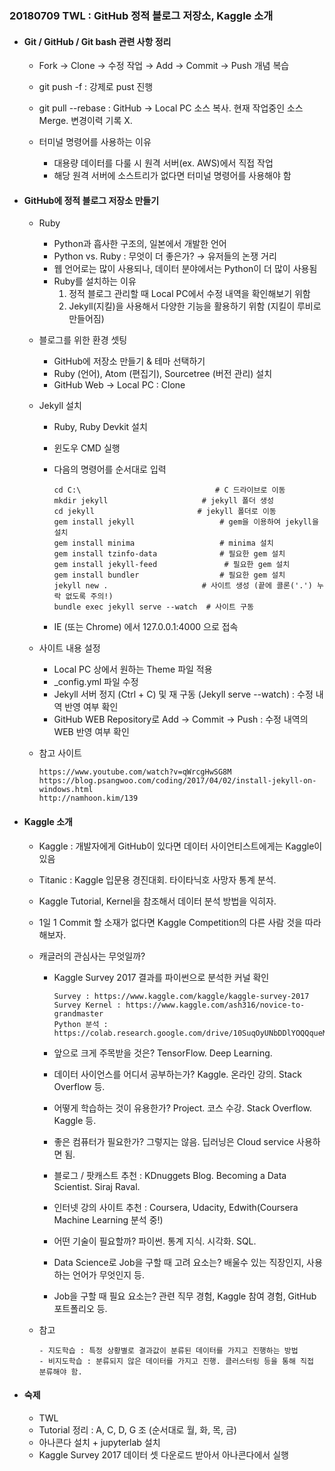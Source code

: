 ### 20180709 TWL : GitHub 정적 블로그 저장소, Kaggle 소개



- #### Git / GitHub / Git bash 관련 사항 정리

  - Fork → Clone → 수정 작업 → Add → Commit → Push 개념 복습

  - git push -f : 강제로 pust 진행

  - git pull --rebase : GitHub → Local PC 소스 복사. 현재 작업중인 소스 Merge. 변경이력 기록 X.

  - 터미널 명령어를 사용하는 이유

    - 대용량 데이터를 다룰 시 원격 서버(ex. AWS)에서 직접 작업
    - 해당 원격 서버에 소스트리가 없다면 터미널 명령어를 사용해야 함

    

- #### GitHub에 정적 블로그 저장소 만들기

  - Ruby

    - Python과 흡사한 구조의, 일본에서 개발한 언어
    - Python vs. Ruby : 무엇이 더 좋은가?  → 유저들의 논쟁 거리
    - 웹 언어로는 많이 사용되나, 데이터 분야에서는 Python이 더 많이 사용됨
    - Ruby를 설치하는 이유 
      1. 정적 블로그 관리할 때 Local PC에서 수정 내역을 확인해보기 위함
      2. Jekyll(지킬)을 사용해서 다양한 기능을 활용하기 위함 (지킬이 루비로 만들어짐) 

  - 블로그를 위한 환경 셋팅

    - GitHub에 저장소 만들기 & 테마 선택하기
    - Ruby (언어), Atom (편집기), Sourcetree (버전 관리) 설치
    - GitHub Web → Local PC : Clone

  - Jekyll 설치

    - Ruby, Ruby Devkit 설치

    - 윈도우 CMD 실행

    - 다음의 명령어를 순서대로 입력

      ~~~
      cd C:\							  # C 드라이브로 이동
      mkdir jekyll				       # jekyll 폴더 생성
      cd jekyll						  # jekyll 폴더로 이동
      gem install jekyll				   # gem을 이용하여 jekyll을 설치
      gem install minima	 			   # minima 설치
      gem install tzinfo-data			   # 필요한 gem 설치
      gem install jekyll-feed		        # 필요한 gem 설치
      gem install bundler		    	   # 필요한 gem 설치
      jekyll new . 		     		   # 사이트 생성 (끝에 콜론('.') 누락 없도록 주의!)
      bundle exec jekyll serve --watch	# 사이트 구동
      ~~~

    - IE (또는 Chrome) 에서 127.0.0.1:4000 으로 접속

  - 사이트 내용 설정

    - Local PC 상에서 원하는 Theme 파일 적용
    - _config.yml 파일 수정
    - Jekyll 서버 정지 (Ctrl + C) 및 재 구동 (Jekyll serve --watch) : 수정 내역 반영 여부 확인
    - GitHub WEB Repository로 Add → Commit → Push : 수정 내역의 WEB 반영 여부 확인

  - 참고 사이트

    ~~~
    https://www.youtube.com/watch?v=qWrcgHwSG8M
    https://blog.psangwoo.com/coding/2017/04/02/install-jekyll-on-windows.html
    http://namhoon.kim/139
    ~~~

    

- #### Kaggle 소개

  - Kaggle : 개발자에게 GitHub이 있다면 데이터 사이언티스트에게는 Kaggle이 있음

  - Titanic : Kaggle 입문용 경진대회. 타이타닉호 사망자 통계 분석.

  - Kaggle Tutorial, Kernel을 참조해서 데이터 분석 방법을 익히자.

  - 1일 1 Commit 할 소재가 없다면 Kaggle Competition의 다른 사람 것을 따라해보자.

  - 캐글러의 관심사는 무엇일까? 

    - Kaggle Survey 2017 결과를 파이썬으로 분석한 커널 확인

      ~~~
      Survey : https://www.kaggle.com/kaggle/kaggle-survey-2017
      Survey Kernel : https://www.kaggle.com/ash316/novice-to-grandmaster
      Python 분석 : https://colab.research.google.com/drive/10SuqOyUNbDDlYOQQqueMTlkNqrX7BjlS
      ~~~

    - 앞으로 크게 주목받을 것은? TensorFlow. Deep Learning. 

    - 데이터 사이언스를 어디서 공부하는가? Kaggle. 온라인 강의. Stack Overflow 등.

    - 어떻게 학습하는 것이 유용한가? Project. 코스 수강. Stack Overflow. Kaggle 등.

    - 좋은 컴퓨터가 필요한가? 그렇지는 않음. 딥러닝은 Cloud service 사용하면 됨.

    - 블로그 / 팟캐스트 추천 : KDnuggets Blog. Becoming a Data Scientist. Siraj Raval.

    - 인터넷 강의 사이트 추천 : Coursera, Udacity, Edwith(Coursera Machine Learning 분석 중!)

    - 어떤 기술이 필요할까? 파이썬. 통계 지식. 시각화. SQL.

    - Data Science로 Job을 구할 때 고려 요소는? 배울수 있는 직장인지, 사용하는 언어가 무엇인지 등.

    - Job을 구할 때 필요 요소는? 관련 직무 경험, Kaggle 참여 경험, GitHub 포트폴리오 등.

  - 참고

    ~~~
    - 지도학습 : 특정 상황별로 결과값이 분류된 데이터를 가지고 진행하는 방법
    - 비지도학습 : 분류되지 않은 데이터를 가지고 진행. 클러스터링 등을 통해 직접 분류해야 함.
    ~~~



- #### 숙제

  - TWL
  - Tutorial 정리 : A, C, D, G 조 (순서대로 월, 화, 목, 금)
  - 아나콘다 설치 + jupyterlab 설치
  - Kaggle Survey 2017 데이터 셋 다운로드 받아서 아나콘다에서 실행

